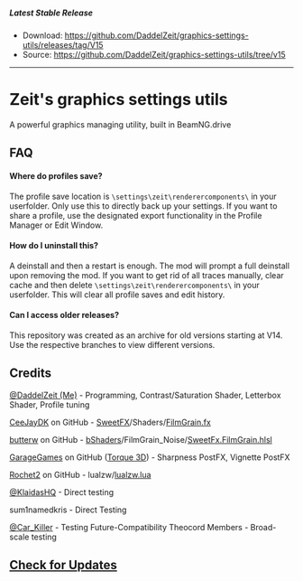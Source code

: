 ##### Latest Stable Release
- Download: https://github.com/DaddelZeit/graphics-settings-utils/releases/tag/V15
- Source: https://github.com/DaddelZeit/graphics-settings-utils/tree/v15
---
# Zeit's graphics settings utils
A powerful graphics managing utility, built in BeamNG.drive

## FAQ
#### Where do profiles save?

The profile save location is `\settings\zeit\renderercomponents\` in your userfolder.
Only use this to directly back up your settings. If you want to share a profile,
use the designated export functionality in the Profile Manager or Edit Window.

#### How do I uninstall this?
A deinstall and then a restart is enough. The mod will prompt a full deinstall upon removing the mod.
If you want to get rid of all traces manually, clear cache and then delete `\settings\zeit\renderercomponents\` in your userfolder.
This will clear all profile saves and edit history.

#### Can I access older releases?
This repository was created as an archive for old versions starting at V14. Use the respective branches to view different versions.

## Credits
[@DaddelZeit (Me)](https://www.beamng.com/members/352746/) - Programming, Contrast/Saturation Shader, Letterbox Shader, Profile tuning

[CeeJayDK](https://github.com/CeeJayDK) on GitHub - [SweetFX](https://github.com/CeeJayDK/SweetFX)/Shaders/[FilmGrain.fx](https://github.com/CeeJayDK/SweetFX/blob/master/Shaders/FilmGrain.fx)

[butterw](https://github.com/butterw) on GitHub - [bShaders](https://github.com/butterw/bShaders)/FilmGrain_Noise/[SweetFx.FilmGrain.hlsl](https://github.com/butterw/bShaders/FilmGrain_Noise/SweetFx.FilmGrain.hlsl)

[GarageGames](https://github.com/GarageGames) on GitHub ([Torque 3D](https://github.com/GarageGames/Torque3D)) - Sharpness PostFX, Vignette PostFX

[Rochet2](https://github.com/Rochet2) on GitHub - lualzw/[lualzw.lua](https://github.com/Rochet2/lualzw/blob/master/lualzw.lua)

[@KlaidasHQ](https://www.beamng.com/members/245486/) - Direct testing

sum1namedkris - Direct Testing

[@Car_Killer](https://www.beamng.com/members/27522/) - Testing Future-Compatibility
Theocord Members - Broad-scale testing

## [Check for Updates](https://tinyurl.com/59w85d2b)
